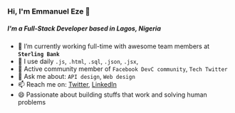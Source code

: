 ### Hi, I'm Emmanuel Eze 👋

##### I'm a Full-Stack Developer based in Lagos, Nigeria

- 🔭 I’m currently working full-time with awesome team members at **`Sterling Bank`**
- 🌱 I use daily `.js`, `.html`, `.sql`, `.json`, `.jsx`,
- 👯 Active community member of `Facebook DevC community`, `Tech Twitter`
- 💬 Ask me about: `API design`, `Web design`
- 📫 Reach me on: [Twitter](https://twitter.com/chinazoemmanuel), [LinkedIn](https://www.linkedin.com/in/emmanuel-eze-99026a163)
- 😄 Passionate about building stuffs that work and solving human problems
